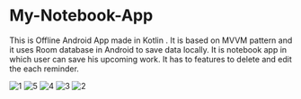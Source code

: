 # My-Notebook-App
This is Offline Android App made in Kotlin .
It is based on MVVM pattern and it uses Room database in Android to save data locally.
It is notebook app in which user can save his upcoming work.
It has to features to delete and edit the each reminder.

![1](https://user-images.githubusercontent.com/65298880/124503647-9ca05500-dde3-11eb-9ab6-b88c00740111.jpg)
![5](https://user-images.githubusercontent.com/65298880/124503649-9dd18200-dde3-11eb-8195-dfb5bcaf650e.jpg)
![4](https://user-images.githubusercontent.com/65298880/124503650-9e6a1880-dde3-11eb-970f-3e485fdafc2d.jpg)
![3](https://user-images.githubusercontent.com/65298880/124503651-9e6a1880-dde3-11eb-8567-632bc6cc88c2.jpg)
![2](https://user-images.githubusercontent.com/65298880/124503652-9f02af00-dde3-11eb-9ead-8b5737adeed7.jpg)

